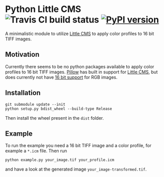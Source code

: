 # Python Little CMS ![Travis CI build status](https://api.travis-ci.com/tasptz/py-lcms.svg?branch=master) [![PyPI version](https://badge.fury.io/py/lcms.svg)](https://badge.fury.io/py/lcms)
A minimalistic module to utilize [Little CMS](http://littlecms.com) to apply color profiles to 16 bit TIFF
images.

## Motivation
Currently there seems to be no python packages available to apply color profiles
to 16 bit TIFF images.
[Pillow](https://pillow.readthedocs.io/en/stable/reference/ImageCms.html) has
built in support for [Little CMS](http://littlecms.com), but does currently
not have [16 bit support](https://pillow.readthedocs.io/en/stable/handbook/concepts.html#modes)
for RGB images.

## Installation
```
git submodule update --init
python setup.py bdist_wheel --build-type Release
```
Then install the wheel present in the `dist` folder.

## Example
To run the example you need a 16 bit TIFF image and a color profile, for example
a `*.icm` file.
Then run
```
python example.py your_image.tif your_profile.icm
```
and have a look at the generated image `your_image-transformed.tif`.
